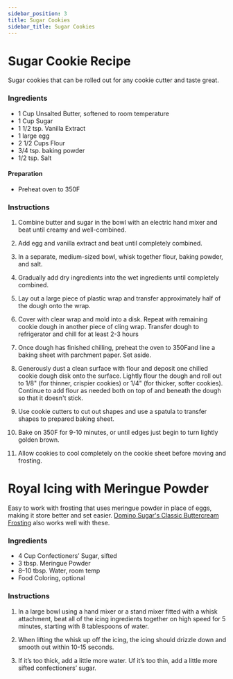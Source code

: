 ```yaml
---
sidebar_position: 3
title: Sugar Cookies
sidebar_title: Sugar Cookies
---
```


# Sugar Cookie Recipe
Sugar cookies that can be rolled out for any cookie cutter and taste great.

### Ingredients
- 1 Cup Unsalted Butter, softened to room temperature
- 1 Cup Sugar
- 1 1/2 tsp. Vanilla Extract
- 1 large egg
- 2 1/2 Cups Flour
- 3/4 tsp. baking powder
- 1/2 tsp. Salt

#### Preparation
- Preheat oven to 350F

### Instructions
1. Combine butter and sugar in the bowl with an electric hand mixer and beat until creamy and well-combined.

2. Add egg and vanilla extract and beat until completely combined.

3. In a separate, medium-sized bowl, whisk together flour, baking powder, and salt.

4. Gradually add dry ingredients into the wet ingredients until completely combined.

5. Lay out a large piece of plastic wrap and transfer approximately half of the dough onto the wrap.

6. Cover with clear wrap and mold into a disk.  Repeat with remaining cookie dough in another piece of cling wrap.  Transfer dough to refrigerator and chill for at least 2-3 hours

7. Once dough has finished chilling, preheat the oven to 350Fand line a baking sheet with parchment paper.  Set aside.

8. Generously dust a clean surface with flour and deposit one chilled cookie dough disk onto the surface.  Lightly flour the dough and roll out to 1/8" (for thinner, crispier cookies) or 1/4" (for thicker, softer cookies).  Continue to add flour as needed both on top of and beneath the dough so that it doesn't stick.

9. Use cookie cutters to cut out shapes and use a spatula to transfer shapes to prepared baking sheet.

10. Bake on 350F for 9-10 minutes, or until edges just begin to turn lightly golden brown.

11. Allow cookies to cool completely on the cookie sheet before moving and frosting.

# Royal Icing with Meringue Powder

Easy to work with frosting that uses meringue powder in place of eggs, making it store better and set easier. [Domino Sugar's Classic Buttercream Frosting](https://www.dominosugar.com/recipe/buttercream-frosting) also works well with these.

### Ingredients
- 4 Cup Confectioners’ Sugar, sifted
- 3 tbsp. Meringue Powder
- 8–10 tbsp. Water, room temp
- Food Coloring, optional

### Instructions
 1. In a large bowl using a hand mixer or a stand mixer fitted with a whisk attachment, beat all of the icing ingredients together on high speed for 5 minutes, starting with 8 tablespoons of water.
 

 2. When lifting the whisk up off the icing, the icing should drizzle down and smooth out within 10-15 seconds.
 

 3. If it’s too thick, add a little more water. Uf it’s too thin, add a little more sifted confectioners’ sugar.
